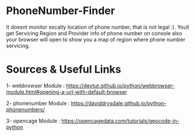 # PhoneNumber-Finder
It doesnt monitor excatly location of phone number, that is not legal :).  Youll get Servicing Region and Provider info of phone number on console also your browser will open to show you a map of region where phone number servicing.

# Sources & Useful Links

1- webbrowser Module : https://devtut.github.io/python/webbrowser-module.html#opening-a-url-with-default-browser

2- phonenumber Module : https://daviddrysdale.github.io/python-phonenumbers/

3- opencage Module : https://opencagedata.com/tutorials/geocode-in-python

